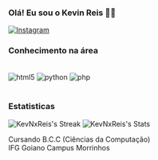 ### Olá! Eu sou o Kevin Reis 👋🏼

[![Instagram](https://img.shields.io/badge/Instagram-E4405F?style=for-the-badge&logo=instagram&logoColor=white
)](https://instagram.com/kevin_reis_21?igshid=ajJsb3F3NDRrZG5s)

### Conhecimento na área

<div style="display: inline_block"><br/>
    <img align="center"alt="html5" src="https://img.shields.io/badge/HTML-239120?style=for-the-badge&logo=html5&logoColor=white"/>
    <img align="center"alt="python" src="https://img.shields.io/badge/Python-3776AB?style=for-the-badge&logo=python&logoColor=white"/>
    <img align="center"alt="php" src="https://img.shields.io/badge/PHP-777BB4?style=for-the-badge&logo=php&logoColor=white"/>
    <br/>

    

</div><br/>

### Estatisticas

![KevNxReis's Streak](https://github-readme-streak-stats.herokuapp.com/?user=KevNxReis&theme=nord&hide_border=false)
![KevNxReis's Stats](https://github-readme-stats.vercel.app/api?username=KevNxReis&theme=nord&show_icons=true&hide_border=false&count_private=true)

Cursando B.C.C (Ciências da Computação)<br>
IFG Goiano Campus Morrinhos<br/>
